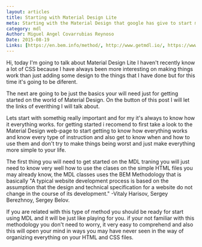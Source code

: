 ```yaml
---
layout: articles
title: Starting with Material Design Lite
meta: Starting with the Material Design that google has give to start making all our web pages and apps the way they have always do and that lots of people always wanted to know.
category: mdl
Author: Miguel Angel Covarrubias Reynoso
Date: 2015-08-19
Links: [https://en.bem.info/method/, http://www.getmdl.io/, https://www.google.com/design/spec/material-design/introduction.html]
---
```


<p>Hi, today I'm going to talk about Material Design Lite I haven't recently know a lot of CSS because I have always been more interesting on making things work than just adding some design to the things that I have done but for this time it's going to be diferent.</p>

<p>The next are going to be just the basics your will need just for getting started on the world of Material Design. On the button of this post I will let the links of everithing I will talk about.</p>

<p>Lets start with somethig really important and for my it's always to know how it everything works. for getting started i recomend to first take a look to the Material Design web-page to start getting to know how everything works and know every type of instruction and also get to know when and how to use them and don't try to make things being worst and just make everything more simple to your life.</p>

<p>The first thing you will need to get started on the MDL traning you will just need to know very well how to use the clases on the simple HTML files you may already know, the MDL classes uses the BEM Methodology that is basically "A typical website development process is based on the assumption that the design and technical specification for a website do not change in the course of its development." -Vitaly Harisov, Sergey Berezhnoy, Sergey Belov.</p>

<p>If you are related with this type of method you should be ready for start using MDL and it will be just like playing for you. if your not familiar with this methodology you don't need to worry, it very easy to comprehend and also this will open your mind in ways you may have never seen in the way of organizing everything on your HTML and CSS files.</p>